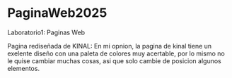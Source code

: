 # PaginaWeb2025
Laboratorio1: Paginas Web

Pagina rediseñada de KINAL: En mi opnion, la pagina de kinal tiene un exelente diseño con una paleta de colores muy acertable, por lo mismo no le quise cambiar muchas cosas, asi que solo cambie de posicion algunos elementos.
